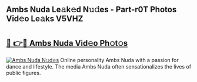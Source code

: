 ## Ambs Nuda Le𝚊k𝚎d N𝚞𝚍es - Part-r0T Photos Vid𝚎o Le𝚊ks V5VHZ

# <h2><a href="http://fbdr9m.evod.top/?m=Ambs+Nuda">🔗 👉🔴 Ambs Nuda Vid𝚎o Ph𝚘t𝚘s</a></h2>

[![Ambs Nuda N𝚞d𝚎s](https://i.imgur.com/8V9OHl7.gif)](http://fbdr9m.evod.top/?m=Ambs+Nuda)
Online personality Ambs Nuda with a passion for dance and lifestyle. The media Ambs Nuda often sensationalizes the lives of public figures. 
